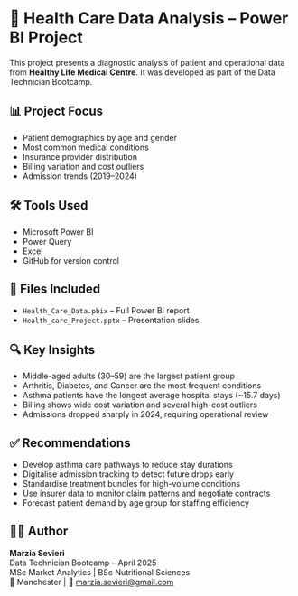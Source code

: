 # 🏥 Health Care Data Analysis – Power BI Project

This project presents a diagnostic analysis of patient and operational data from **Healthy Life Medical Centre**. It was developed as part of the Data Technician Bootcamp.

## 📊 Project Focus
- Patient demographics by age and gender  
- Most common medical conditions  
- Insurance provider distribution  
- Billing variation and cost outliers  
- Admission trends (2019–2024)

## 🛠️ Tools Used
- Microsoft Power BI  
- Power Query  
- Excel  
- GitHub for version control

## 📁 Files Included
- `Health_Care_Data.pbix` – Full Power BI report  
- `Health_care_Project.pptx` – Presentation slides  

## 🔍 Key Insights
- Middle-aged adults (30–59) are the largest patient group  
- Arthritis, Diabetes, and Cancer are the most frequent conditions  
- Asthma patients have the longest average hospital stays (~15.7 days)  
- Billing shows wide cost variation and several high-cost outliers  
- Admissions dropped sharply in 2024, requiring operational review

## ✅ Recommendations
- Develop asthma care pathways to reduce stay durations  
- Digitalise admission tracking to detect future drops early  
- Standardise treatment bundles for high-volume conditions  
- Use insurer data to monitor claim patterns and negotiate contracts  
- Forecast patient demand by age group for staffing efficiency

## 👩‍💻 Author
**Marzia Sevieri**  
Data Technician Bootcamp – April 2025  
MSc Market Analytics | BSc Nutritional Sciences  
📍 Manchester | 📧 marzia.sevieri@gmail.com


